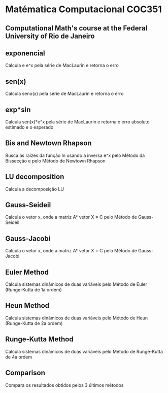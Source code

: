 # Matématica Computacional COC351
## Computational Math's course at the Federal University of Rio de Janeiro

## exponencial

Calcula e e^x pela série de MacLaurin e retorna o erro

## sen(x)

Calcula seno(x) pela série de MacLaurin e retorna o erro

## exp*sin

Calcula sen(x)*e^x pela série de MacLaurin e retorna o erro absoluto estimado e o esperado

## Bis and Newtown Rhapson

Busca as raízes da função ln usando a inversa e^x pelo Método da Bissecção
e pelo Método de Newtown Rhapson

## LU decomposition

Calcula a decomposição LU

## Gauss-Seideil

Calcula o vetor x, onde a matriz A* vetor X = C pelo Método de Gauss-Seideil

## Gauss-Jacobi

Calcula o vetor x, onde a matriz A* vetor X = C pelo Método de Gauss-Jacobi

## Euler Method

Calcula sistemas dinâmicos de duas variáveis pelo Método de Euler (Runge-Kutta de 1a ordem)

## Heun Method

Calcula sistemas dinâmicos de duas variáveis pelo Método de Heun (Runge-Kutta de 2a ordem)

## Runge-Kutta Method

Calcula sistemas dinâmicos de duas variáveis pelo Método de Runge-Kutta de 4a ordem

## Comparison

Compara os resultados obtidos pelos 3 últimos métodos
